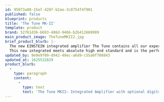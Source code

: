 ```yaml
---
id: 95073a08-15ef-428f-b2ae-3c8754f4f901
published: false
blueprint: products
title: 'The Tune MK-II'
template: product
brand: 52761d36-b693-486d-946b-b2b412669989
main_product_image: TheTuneMKII2.jpg
brief_product_blurb: |-
  The new EINSTEIN integrated amplifier The Tune contains all our experience in analog design and digital technique.
  This new integrated meets absolute high end standard and is the perfect control center for digital media. It is a unique Einstein product that is exemplary for the sound and circuit philosophy that made Einstein a company with international reputation and worldwide approval.
updated_by: 9e9e9f09-d942-49ec-a6d9-c55a0f708843
updated_at: 1625532829
product_blurb:
  -
    type: paragraph
    content:
      -
        type: text
        text: 'The Tune MKII– Integrated Amplifier with optional digital input The new EINSTEIN integrated amplifier The Tune contains all our experience in analog design and digital technique. This new integrated meets absolute high end standard and is the perfect control center for digital media.'
---
```

